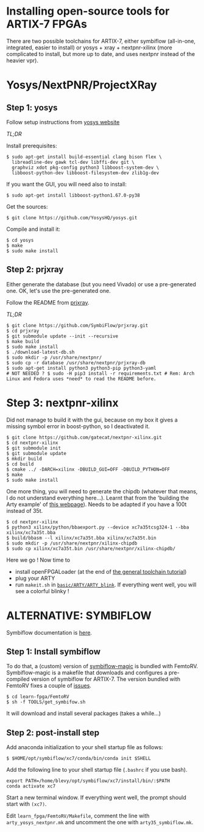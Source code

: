 Installing open-source tools for ARTIX-7 FPGAs
==============================================

There are two possible toolchains for ARTIX-7, either symbiflow
(all-in-one, integrated, easier to install) or yosys + xray + nextpnr-xilinx
(more complicated to install, but more up to date, and uses nextpnr
instead of the heavier vpr).

Yosys/NextPNR/ProjectXRay
=========================

Step 1: yosys
-------------

Follow setup instructions from [yosys website](https://github.com/YosysHQ/yosys)

*TL;DR*

Install prerequisites:
```
$ sudo apt-get install build-essential clang bison flex \
  libreadline-dev gawk tcl-dev libffi-dev git \
  graphviz xdot pkg-config python3 libboost-system-dev \
  libboost-python-dev libboost-filesystem-dev zlib1g-dev
```

If you want the GUI, you will need also to install:
```
$ sudo apt-get install libboost-python1.67.0-py38 
```

Get the sources:
```
$ git clone https://github.com/YosysHQ/yosys.git
```
Compile and install it:
```
$ cd yosys
$ make
$ sudo make install
```

Step 2: prjxray
---------------

Either generate the database (but you need Vivado) or use a
pre-generated one. OK, let's use the pre-generated one.

Follow the README from [prjxray](https://github.com/SymbiFlow/prjxray).

*TL;DR*

```
$ git clone https://github.com/SymbiFlow/prjxray.git
$ cd prjxray
$ git submodule update --init --recursive
$ make build
$ sudo make install
$ ./download-latest-db.sh
$ sudo mkdir -p /usr/share/nextpnr/
$ sudo cp -r database /usr/share/nextpnr/prjxray-db
$ sudo apt-get install python3 python3-pip python3-yaml
# NOT NEEDED ? $ sudo -H pip3 install -r requirements.txt # Rem: Arch Linux and Fedora uses *need* to read the README before.
```

Step 3: nextpnr-xilinx
======================
Did not manage to build it with the gui, because on my box it gives a missing symbol error in boost-python, so I deactivated it.
```
$ git clone https://github.com/gatecat/nextpnr-xilinx.git
$ cd nextpnr-xilinx
$ git submodule init
$ git submodule update
$ mkdir build
$ cd build
$ cmake ../ -DARCH=xilinx -DBUILD_GUI=OFF -DBUILD_PYTHON=OFF 
$ make
$ sudo make install
```

One more thing, you will need to generate the chipdb (whatever that
means, I do not understand everything here...). Learnt that from the 'building the Arty example' of 
[this webpage](https://github.com/gatecat/nextpnr-xilinx)). Needs to
be adapted if you have a 100t instead of 35t.
```
$ cd nextpnr-xilinx
$ python3 xilinx/python/bbaexport.py --device xc7a35tcsg324-1 --bba xilinx/xc7a35t.bba
$ build/bbasm --l xilinx/xc7a35t.bba xilinx/xc7a35t.bin
$ sudo mkdir -p /usr/share/nextpnr/xilinx-chipdb
$ sudo cp xilinx/xc7a35t.bin /usr/share/nextpnr/xilinx-chipdb/
```

Here we go ! Now time to
- install openFPGALoader (at the end of [the general toolchain tutorial](toolchain.md))
- plug your ARTY
- run `makeit.sh` in [`basic/ARTY/ARTY_blink`](https://github.com/BrunoLevy/learn-fpga/tree/master/Basic/ARTY/ARTY_blink).
If everything went well, you will see a colorful blinky !

ALTERNATIVE: SYMBIFLOW 
======================

Symbiflow documentation is [here](https://symbiflow-examples.readthedocs.io/en/latest/getting-symbiflow.html).

Step 1: Install symbiflow
-------------------------

To do that, a (custom) version of [symbiflow-magic](https://github.com/merledu/symbiflow-magic) is bundled with FemtoRV.
Symbiflow-magic is a makefile that downloads and configures a pre-compiled version of symbiflow for ARTIX-7.
The version bundled with FemtoRV fixes a couple of [issues](https://github.com/merledu/symbiflow-magic/issues/1).
```
$ cd learn-fpga/FemtoRV
$ sh -f TOOLS/get_symbifow.sh
```

It will download and install several packages (takes a while...)

Step 2: post-install step
-------------------------

Add anaconda initialization to your shell startup file as follows:
```
$ $HOME/opt/symbiflow/xc7/conda/bin/conda init $SHELL
```

Add the following line to your shell startup file (`.bashrc` if you use bash).
```
export PATH=/home/blevy/opt/symbiflow/xc7/install/bin/:$PATH
conda activate xc7
```

Start a new terminal window. If everything went well, the prompt should start with `(xc7)`.

Edit `learn_fpga/FemtoRV/Makefile`, comment the line with `arty_yosys_nextpnr.mk` and 
uncomment the one with `arty35_symbiflow.mk`.
